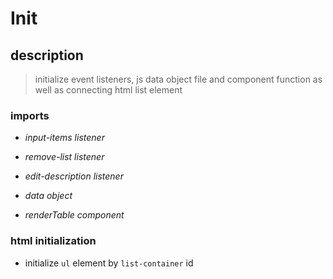 # Init

## description

> initialize event listeners, js data object file and component function as well as connecting html list element

### imports

- _input-items listener_
- _remove-list listener_
- _edit-description listener_

- _data object_
- _renderTable component_

### html initialization

- initialize `ul` element by `list-container` id
